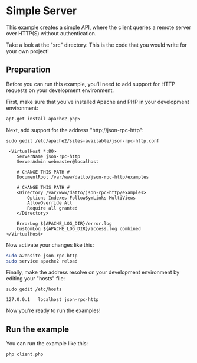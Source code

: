 # Simple Server

This example creates a simple API, where the client queries a remote server
over HTTP(S) without authentication.

Take a look at the "src" directory: This is the code that you would write
for your own project!

## Preparation

Before you can run this example, you'll need to add support for HTTP requests
on your development environment.

First, make sure that you've installed Apache and PHP in your development
environment:

```bash
apt-get install apache2 php5
```

Next, add support for the address "http://json-rpc-http":

`sudo gedit /etc/apache2/sites-available/json-rpc-http.conf`
```
 <VirtualHost *:80>
	ServerName json-rpc-http
	ServerAdmin webmaster@localhost

	# CHANGE THIS PATH #
	DocumentRoot /var/www/datto/json-rpc-http/examples

	# CHANGE THIS PATH #
	<Directory /var/www/datto/json-rpc-http/examples>
		Options Indexes FollowSymLinks MultiViews
		AllowOverride All
		Require all granted
	</Directory>

	ErrorLog ${APACHE_LOG_DIR}/error.log
	CustomLog ${APACHE_LOG_DIR}/access.log combined
</VirtualHost>
```

Now activate your changes like this:

```bash
sudo a2ensite json-rpc-http
sudo service apache2 reload
```

Finally, make the address resolve on your development environment by editing
your "hosts" file:

`sudo gedit /etc/hosts`
```
127.0.0.1   localhost json-rpc-http
```

Now you're ready to run the examples!

## Run the example

You can run the example like this:
```bash
php client.php
```
